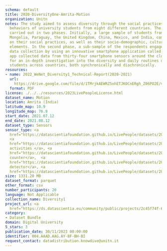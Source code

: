 ```yaml
---
schema: default
title: 2020-DiversityOne-Amrita-Motion
organization: Unitn
notes: The study aimed to assess diversity through the social practices and daily
  behaviors of university students from eight different countries. The research was
  carried out in two phases. Initially, a large sample of students from Denmark, Italy,
  Mongolia, Paraguay, the United Kingdom, China, Mexico, and India, completed a survey
  on their social practices, as well as their socio-demographic, cultural, and psychological
  elements. In the second phase, a sub-sample of the respondents engaged in a four-week
  data collection by using an innovative smartphone application called iLog. This
  app collected data from thirty-four smartphone sensors around the clock, allowing
  for an in-depth investigation into the diversity and daily routines of university
  students across countries, both synchronically and diachronically.
resources:
- name: 2022_WeNet_Diversity1_Technical-Report(2020-2021)
  url: 
    https://drive.google.com/file/d/1TMrjkAEWRZ5xhETJKOCnERgh_Z06PO2E/view?usp=drive_link
  format: PDF
license: ./../../resources/2023LivePeopleLicense.html
dataset_name: Motion
location: Amrita (India)
latitude_map: 10.9
longitude_map: 76.9
start_date: 2021.07.12
end_date: 2021.08.12
dataset_type: Sensors
sensor_type: <a 
  href="https://datascientiafoundation.github.io/LivePeople/datasets/2020-DV1-Amrita-Accelerometer%20Event/">accelerometer</a>,
  <a 
  href="https://datascientiafoundation.github.io/LivePeople/datasets/2020-DV1-Amrita-Activities%20Per%20Time/">
  activities </a>, <a 
  href="https://datascientiafoundation.github.io/LivePeople/datasets/2020-DV1-Amrita-Step%20Counter%20Event/">step
  counter</a>,  <a 
  href="https://datascientiafoundation.github.io/LivePeople/datasets/2020-DV1-Amrita-Step%20Detector%20Event/">step
  detector</a>, <a 
  href="https://datascientiafoundation.github.io/LivePeople/datasets/2020-DV1-Amrita-Gyroscope%20Event/">gyroscope</a>
size: 1331.20 MB
dataset_format: parquet
other_format: csv
number_participants: 20
language: Not Applicable
collection_name: Diversity1
project_url: <a 
  href="https://ds.datascientia.eu/community/public/projects/2c45f74f-6538-4bb5-a67e-1e9c15d0307c">https://ds.datascientia.eu/community/public/projects/2c45f74f-6538-4bb5-a67e-1e9c15d0307c</a>
category:
- Dataset Bundle
domain: Digital University
5_stars: 3
publication_date: 30/11/2023 00:00:00
identifier: 004.AAAD.AAG.AY-BF-BH-BI
request_contact: datadistribution.knowdive@unitn.it
---
```


